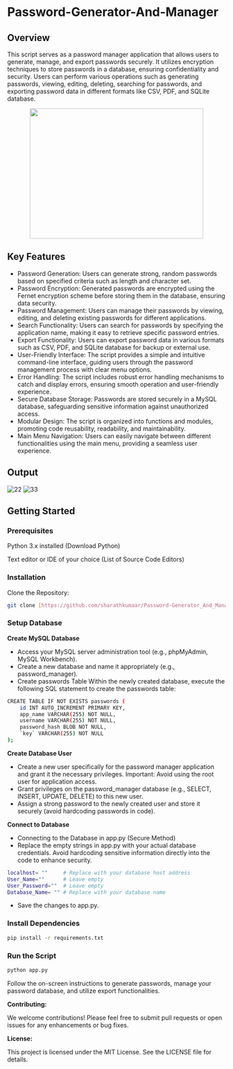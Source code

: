 # Password-Generator-And-Manager

## Overview

This script serves as a password manager application that allows users to generate, manage, and export passwords securely. It utilizes encryption techniques to store passwords in a database, ensuring confidentiality and security. Users can perform various operations such as generating passwords, viewing, editing, deleting, searching for passwords, and exporting password data in different formats like CSV, PDF, and SQLite database.

<p align="center">
  <img src="https://github.com/sharathkumaar-sk/Password-Generator-And-Manager/assets/163333516/eef09cd1-0290-4f6f-b368-b69e44cb9d3d" width="400" height="300" />
</p>

## Key Features

- Password Generation: Users can generate strong, random passwords based on specified criteria such as length and character set.
- Password Encryption: Generated passwords are encrypted using the Fernet encryption scheme before storing them in the database, ensuring data security.
- Password Management: Users can manage their passwords by viewing, editing, and deleting existing passwords for different applications.
- Search Functionality: Users can search for passwords by specifying the application name, making it easy to retrieve specific password entries.
- Export Functionality: Users can export password data in various formats such as CSV, PDF, and SQLite database for backup or external use.
- User-Friendly Interface: The script provides a simple and intuitive command-line interface, guiding users through the password management process with clear menu options.
- Error Handling: The script includes robust error handling mechanisms to catch and display errors, ensuring smooth operation and user-friendly experience.
- Secure Database Storage: Passwords are stored securely in a MySQL database, safeguarding sensitive information against unauthorized access.
- Modular Design: The script is organized into functions and modules, promoting code reusability, readability, and maintainability.
- Main Menu Navigation: Users can easily navigate between different functionalities using the main menu, providing a seamless user experience.
  

## Output
![22](https://github.com/sharathkumaar-sk/Password-Generator-And-Manager/assets/163333516/e68c3052-c714-4759-a233-f71f9a35d74e)
![33](https://github.com/sharathkumaar-sk/Password-Generator-And-Manager/assets/163333516/00faf64c-54ec-4da6-b424-2e50c551bcad)


## Getting Started

### Prerequisites
Python 3.x installed (Download Python)



Text editor or IDE of your choice (List of Source Code Editors)


### Installation

Clone the Repository:
```bash
git clone [https://github.com/sharathkumaar/Password-Generator_And_Manager.git]
```

### Setup Database

**Create MySQL Database**
- Access your MySQL server administration tool (e.g., phpMyAdmin, MySQL Workbench).
- Create a new database and name it appropriately (e.g., password_manager).
- Create passwords Table Within the newly created database, execute the following SQL statement to create the passwords table:
```bash
CREATE TABLE IF NOT EXISTS passwords (
    id INT AUTO_INCREMENT PRIMARY KEY,
    app_name VARCHAR(255) NOT NULL,
    username VARCHAR(255) NOT NULL,
    password_hash BLOB NOT NULL,
    `key` VARCHAR(255) NOT NULL
);
```
**Create Database User**
- Create a new user specifically for the password manager application and grant it the necessary privileges.
Important:
Avoid using the root user for application access.
- Grant privileges on the password_manager database (e.g., SELECT, INSERT, UPDATE, DELETE) to this new user.
- Assign a strong password to the newly created user and store it securely (avoid hardcoding passwords in code).
  
**Connect to Database**
- Connecting to the Database in app.py (Secure Method)
- Replace the empty strings in app.py with your actual database credentials. Avoid hardcoding sensitive information directly into the code to enhance security.
```bash
localhost= ""     # Replace with your database host address
User_Name=""      # Leave empty
User_Password=""  # Leave empty
Database_Name= "" # Replace with your database name

```
- Save the changes to app.py.

### Install Dependencies
```bash
pip install -r requirements.txt
```

### Run the Script

```bash
python app.py
```

Follow the on-screen instructions to generate passwords, manage your password database, and utilize export functionalities.




**Contributing:**

We welcome contributions! Please feel free to submit pull requests or open issues for any enhancements or bug fixes.

**License:**

This project is licensed under the MIT License. See the LICENSE file for details.

